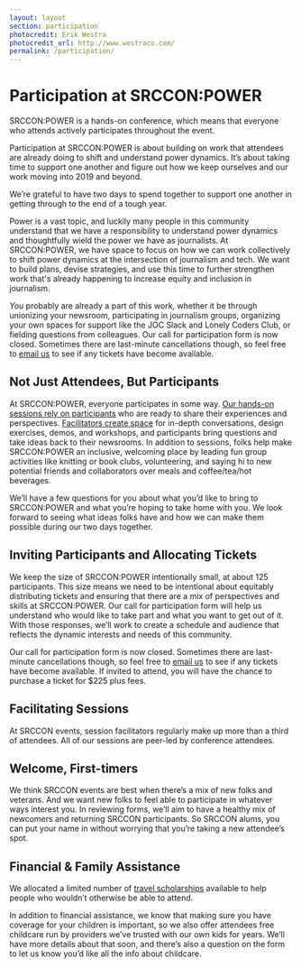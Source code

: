 ```yaml
---
layout: layout
section: participation
photocredit: Erik Westra
photocredit_url: http://www.westraco.com/
permalink: /participation/
---
```


# Participation at SRCCON:POWER

SRCCON:POWER is a hands-on conference, which means that everyone who attends actively participates throughout the event.

Participation at SRCCON:POWER is about building on work that attendees are already doing to shift and understand power dynamics. It&rsquo;s about taking time to support one another and figure out how we keep ourselves and our work moving into 2019 and beyond.

We&rsquo;re grateful to have two days to spend together to support one another in getting through to the end of a tough year.

Power is a vast topic, and luckily many people in this community understand that we have a responsibility to understand power dynamics and thoughtfully wield the power we have as journalists. At SRCCON:POWER, we have space to focus on how we can work collectively to shift power dynamics at the intersection of journalism and tech. We want to build plans, devise strategies, and use this time to further strengthen work that's already happening to increase equity and inclusion in journalism.

*You* probably are already a part of this work, whether it be through unionizing your newsroom, participating in journalism groups, organizing your own spaces for support like the JOC Slack and Lonely Coders Club, or fielding questions from colleagues. Our call for participation form is now closed. Sometimes there are last-minute cancellations though, so feel free to [email us](mailto:srccon@openews.org) to see if any tickets have become available.

## Not Just Attendees, But Participants

At SRCCON:POWER, everyone participates in some way. [Our hands-on sessions rely on participants](/sessions/about) who are ready to share their experiences and perspectives. [Facilitators create space](/sessions/about#facilitators) for in-depth conversations, design exercises, demos, and workshops, and participants bring questions and take ideas back to their newsrooms. In addition to sessions, folks help make SRCCON:POWER an inclusive, welcoming place by leading fun group activities like knitting or book clubs, volunteering, and saying hi to new potential friends and collaborators over meals and coffee/tea/hot beverages.

We&rsquo;ll have a few questions for you about what you&rsquo;d like to bring to SRCCON:POWER and what you&rsquo;re hoping to take home with you. We look forward to seeing what ideas folks have and how we can make them possible during our two days together.

## Inviting Participants and Allocating Tickets

We keep the size of SRCCON:POWER intentionally small, at about 125 participants. This size means we need to be intentional about equitably distributing tickets and ensuring that there are a mix of perspectives and skills at SRCCON:POWER. Our call for participation form will help us understand who would like to take part and what you want to get out of it. With those responses, we&rsquo;ll work to create a schedule and audience that reflects the dynamic interests and needs of this community.

Our call for participation form is now closed. Sometimes there are last-minute cancellations though, so feel free to [email us](mailto:srccon@openews.org) to see if any tickets have become available. If invited to attend, you will have the chance to purchase a ticket for $225 plus fees.

## Facilitating Sessions

At SRCCON events, session facilitators regularly make up more than a third of attendees. All of our sessions are peer-led by conference attendees.

## Welcome, First-timers

We think SRCCON events are best when there&rsquo;s a mix of new folks and veterans. And we want new folks to feel able to participate in whatever ways interest you. In reviewing forms, we&rsquo;ll aim to have a healthy mix of newcomers and returning SRCCON participants. So SRCCON alums, you can put your name in without worrying that you&rsquo;re taking a new attendee&rsquo;s spot.

## Financial & Family Assistance

We allocated a limited number of [travel scholarships](/scholarships) available to help people who wouldn&rsquo;t otherwise be able to attend. 

In addition to financial assistance, we know that making sure you have coverage for your children is important, so we also offer attendees free childcare run by providers we&rsquo;ve trusted with our own kids for years. We&rsquo;ll have more details about that soon, and there&rsquo;s also a question on the form to let us know you&rsquo;d like all the info about childcare.
